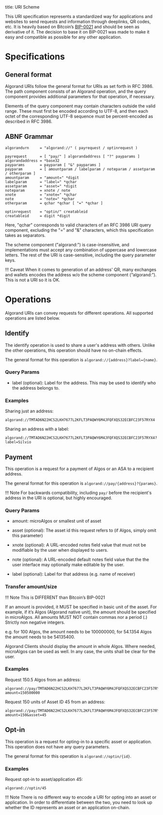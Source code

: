 title: URI Scheme

This URI specification represents a standardized way for applications and websites to send requests and information through deeplinks, QR codes, etc. It is heavily based on Bitcoin’s [BIP-0021](https://github.com/bitcoin/bips/blob/master/bip-0021.mediawiki) and should be seen as derivative of it. The decision to base it on BIP-0021 was made to make it easy and compatible as possible for any other application.

# Specifications

## General format

Algorand URIs follow the general format for URIs as set forth in RFC 3986. The path component consists of an Algorand operation, and the query component provides additional parameters for that operation, if necessary.

Elements of the query component may contain characters outside the valid range. These must first be encoded according to UTF-8, and then each octet of the corresponding UTF-8 sequence must be percent-encoded as described in RFC 3986.

## ABNF Grammar

```
algorandurn     = "algorand://" ( payrequest / optinrequest )

payrequest      = [ "pay/" ] algorandaddress [ "?" payparams ]
algorandaddress = *base32
payparams       = payparam [ "&" payparams ]
payparam        = [ amountparam / labelparam / noteparam / assetparam / otherparam ]
amountparam     = "amount=" *digit
labelparam      = "label=" *qchar
assetparam      = "asset=" *digit
noteparam       = xnote / note
xnote           = "xnote=" *qchar
note            = "note=" *qchar
otherparam      = qchar *qchar [ "=" *qchar ]

optinrequest    = "optin/" creatableid
creatableid     = digit *digit
```

Here, "qchar" corresponds to valid characters of an RFC 3986 URI query component, excluding the "=" and "&" characters, which this specification takes as separators.

The scheme component ("algorand:") is case-insensitive, and implementations must accept any combination of uppercase and lowercase letters. The rest of the URI is case-sensitive, including the query parameter keys.

!!! Caveat
    When it comes to generation of an address' QR,  many exchanges and wallets encodes the address w/o the scheme component (“algorand:”). This is not a URI so it is OK.

# Operations

Algorand URIs can convey requests for different operations. All supported operations are listed below.

## Identify

The identify operation is used to share a user's address with others. Unlike the other operations, this operation
should have no on-chain effects.

The general format for this operation is `algorand://{address}?label={name}`.

### Query Params

- label (optional): Label for the address. This may be used to identify who the address belongs to.

### Examples

Sharing just an address:

```
algorand://TMTAD6N22HCS2LKH7677L2KFLT3PAQWY6M4JFQFXQS32ECBFC23F57RYX4
```

Sharing an address with a label:

```
algorand://TMTAD6N22HCS2LKH7677L2KFLT3PAQWY6M4JFQFXQS32ECBFC23F57RYX4?label=Silvio
```

## Payment

This operation is a request for a payment of Algos or an ASA to a recipient address.

The general format for this operation is `algorand://pay/{address}?{params}`.

!!! Note
    For backwards compatibility, including `pay/` before the recipient's address in the URI is optional, but
    highly encouraged.

### Query Params

- amount: microAlgos or smallest unit of asset 

- asset (optional): The asset id this request refers to (if Algos, simply omit this parameter) 

- xnote (optional): A URL-encoded notes field value that must not be modifiable by the user when displayed to users.

- note (optional): A URL-encoded default notes field value that the the user interface may optionally make editable by the user.

- label (optional): Label for that address (e.g. name of receiver)

### Transfer amount/size

!!! Note
    This is DIFFERENT than Bitcoin’s BIP-0021

If an amount is provided, it MUST be specified in basic unit of the asset. For example, if it’s Algos (Algorand native unit), the amount should be specified in microAlgos. All amounts MUST NOT contain commas nor a period (.) Strictly non negative integers. 

e.g. for 100 Algos, the amount needs to be 100000000, for 54.1354 Algos the amount needs to be 54135400. 

Algorand Clients should display the amount in whole Algos. Where needed, microAlgos can be used as well. In any case, the units shall be clear for the user. 

### Examples

Request 150.5 Algos from an address:

```
algorand://pay/TMTAD6N22HCS2LKH7677L2KFLT3PAQWY6M4JFQFXQS32ECBFC23F57RYX4?amount=150500000
```

Request 150 units of Asset ID 45 from an address:

```
algorand://pay/TMTAD6N22HCS2LKH7677L2KFLT3PAQWY6M4JFQFXQS32ECBFC23F57RYX4?amount=150&asset=45
```

## Opt-in

This operation is a request for opting-in to a specific asset or application. This operation does not have any query
parameters.

The general format for this operation is `algorand://optin/{id}`.

### Examples

Request opt-in to asset/application 45:

```
algorand://optin/45
```

!!! Note
    There is no different way to encode a URI for opting into an asset or application. In order to differentiate
    between the two, you need to look up whether the ID represents an asset or an application on-chain.
